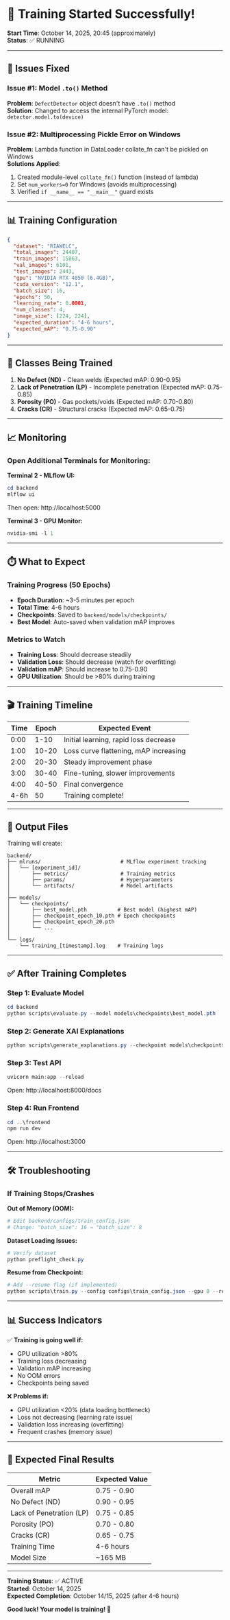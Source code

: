 # 🎉 Training Started Successfully!

**Start Time**: October 14, 2025, 20:45 (approximately)  
**Status**: ✅ RUNNING

---

## 🔧 Issues Fixed

### Issue #1: Model `.to()` Method
**Problem**: `DefectDetector` object doesn't have `.to()` method  
**Solution**: Changed to access the internal PyTorch model: `detector.model.to(device)`

### Issue #2: Multiprocessing Pickle Error on Windows
**Problem**: Lambda function in DataLoader collate_fn can't be pickled on Windows  
**Solutions Applied**:
1. Created module-level `collate_fn()` function (instead of lambda)
2. Set `num_workers=0` for Windows (avoids multiprocessing)
3. Verified `if __name__ == "__main__"` guard exists

---

## 📊 Training Configuration

```json
{
  "dataset": "RIAWELC",
  "total_images": 24407,
  "train_images": 15863,
  "val_images": 6101,
  "test_images": 2443,
  "gpu": "NVIDIA RTX 4050 (6.4GB)",
  "cuda_version": "12.1",
  "batch_size": 16,
  "epochs": 50,
  "learning_rate": 0.0001,
  "num_classes": 4,
  "image_size": [224, 224],
  "expected_duration": "4-6 hours",
  "expected_mAP": "0.75-0.90"
}
```

---

## 🎯 Classes Being Trained

1. **No Defect (ND)** - Clean welds (Expected mAP: 0.90-0.95)
2. **Lack of Penetration (LP)** - Incomplete penetration (Expected mAP: 0.75-0.85)
3. **Porosity (PO)** - Gas pockets/voids (Expected mAP: 0.70-0.80)
4. **Cracks (CR)** - Structural cracks (Expected mAP: 0.65-0.75)

---

## 📈 Monitoring

### Open Additional Terminals for Monitoring:

**Terminal 2 - MLflow UI:**
```powershell
cd backend
mlflow ui
```
Then open: http://localhost:5000

**Terminal 3 - GPU Monitor:**
```powershell
nvidia-smi -l 1
```

---

## ⏱️ What to Expect

### Training Progress (50 Epochs)
- **Epoch Duration**: ~3-5 minutes per epoch
- **Total Time**: 4-6 hours
- **Checkpoints**: Saved to `backend/models/checkpoints/`
- **Best Model**: Auto-saved when validation mAP improves

### Metrics to Watch
- **Training Loss**: Should decrease steadily
- **Validation Loss**: Should decrease (watch for overfitting)
- **Validation mAP**: Should increase to 0.75-0.90
- **GPU Utilization**: Should be >80% during training

---

## 🎬 Training Timeline

| Time | Epoch | Expected Event |
|------|-------|----------------|
| 0:00 | 1-10 | Initial learning, rapid loss decrease |
| 1:00 | 10-20 | Loss curve flattening, mAP increasing |
| 2:00 | 20-30 | Steady improvement phase |
| 3:00 | 30-40 | Fine-tuning, slower improvements |
| 4:00 | 40-50 | Final convergence |
| 4-6h | 50 | Training complete! |

---

## 📁 Output Files

Training will create:

```
backend/
├── mlruns/                          # MLflow experiment tracking
│   └── [experiment_id]/
│       ├── metrics/                 # Training metrics
│       ├── params/                  # Hyperparameters
│       └── artifacts/               # Model artifacts
│
├── models/
│   └── checkpoints/
│       ├── best_model.pth          # Best model (highest mAP)
│       ├── checkpoint_epoch_10.pth # Epoch checkpoints
│       ├── checkpoint_epoch_20.pth
│       └── ...
│
└── logs/
    └── training_[timestamp].log    # Training logs
```

---

## ✅ After Training Completes

### Step 1: Evaluate Model
```powershell
cd backend
python scripts\evaluate.py --model models\checkpoints\best_model.pth
```

### Step 2: Generate XAI Explanations
```powershell
python scripts\generate_explanations.py --checkpoint models\checkpoints\best_model.pth --num_samples 100
```

### Step 3: Test API
```powershell
uvicorn main:app --reload
```
Open: http://localhost:8000/docs

### Step 4: Run Frontend
```powershell
cd ..\frontend
npm run dev
```
Open: http://localhost:3000

---

## 🛠️ Troubleshooting

### If Training Stops/Crashes

**Out of Memory (OOM):**
```powershell
# Edit backend/configs/train_config.json
# Change: "batch_size": 16 → "batch_size": 8
```

**Dataset Loading Issues:**
```powershell
# Verify dataset
python preflight_check.py
```

**Resume from Checkpoint:**
```powershell
# Add --resume flag (if implemented)
python scripts\train.py --config configs\train_config.json --gpu 0 --resume models\checkpoints\latest.pth
```

---

## 📊 Success Indicators

✅ **Training is going well if:**
- GPU utilization >80%
- Training loss decreasing
- Validation mAP increasing
- No OOM errors
- Checkpoints being saved

❌ **Problems if:**
- GPU utilization <20% (data loading bottleneck)
- Loss not decreasing (learning rate issue)
- Validation loss increasing (overfitting)
- Frequent crashes (memory issue)

---

## 🎯 Expected Final Results

| Metric | Expected Value |
|--------|---------------|
| Overall mAP | 0.75 - 0.90 |
| No Defect (ND) | 0.90 - 0.95 |
| Lack of Penetration (LP) | 0.75 - 0.85 |
| Porosity (PO) | 0.70 - 0.80 |
| Cracks (CR) | 0.65 - 0.75 |
| Training Time | 4-6 hours |
| Model Size | ~165 MB |

---

**Training Status**: ✅ ACTIVE  
**Started**: October 14, 2025  
**Expected Completion**: October 14/15, 2025 (after 4-6 hours)  

**Good luck! Your model is training! 🚀**
